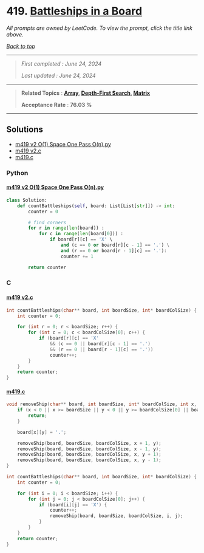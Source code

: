 # 419. [Battleships in a Board](<https://leetcode.com/problems/battleships-in-a-board>)

*All prompts are owned by LeetCode. To view the prompt, click the title link above.*

*[Back to top](<../README.md>)*

------

> *First completed : June 24, 2024*
>
> *Last updated : June 24, 2024*

------

> **Related Topics** : **[Array](<by_topic/Array.md>), [Depth-First Search](<by_topic/Depth-First Search.md>), [Matrix](<by_topic/Matrix.md>)**
>
> **Acceptance Rate** : **76.03 %**

------

## Solutions

- [m419 v2 O(1) Space One Pass O(n).py](<../my-submissions/m419 v2 O(1) Space One Pass O(n).py>)
- [m419 v2.c](<../my-submissions/m419 v2.c>)
- [m419.c](<../my-submissions/m419.c>)
### Python
#### [m419 v2 O(1) Space One Pass O(n).py](<../my-submissions/m419 v2 O(1) Space One Pass O(n).py>)
```Python
class Solution:
    def countBattleships(self, board: List[List[str]]) -> int:
        counter = 0

        # find corners
        for r in range(len(board)) :
            for c in range(len(board[0])) :
                if board[r][c] == 'X' \
                    and (c == 0 or board[r][c - 1] == '.') \
                    and (r == 0 or board[r - 1][c] == '.'):
                    counter += 1

        return counter

```

### C
#### [m419 v2.c](<../my-submissions/m419 v2.c>)
```C
int countBattleships(char** board, int boardSize, int* boardColSize) {
    int counter = 0;

    for (int r = 0; r < boardSize; r++) {
        for (int c = 0; c < boardColSize[0]; c++) {
            if (board[r][c] == 'X'
                && (c == 0 || board[r][c - 1] == '.')
                && (r == 0 || board[r - 1][c] == '.'))
                counter++;
        }
    }
    return counter;
}


```

#### [m419.c](<../my-submissions/m419.c>)
```C
void removeShip(char** board, int boardSize, int* boardColSize, int x, int y) {
    if (x < 0 || x >= boardSize || y < 0 || y >= boardColSize[0] || board[x][y] == '.') {
        return;
    }

    board[x][y] = '.';

    removeShip(board, boardSize, boardColSize, x + 1, y);
    removeShip(board, boardSize, boardColSize, x - 1, y);
    removeShip(board, boardSize, boardColSize, x, y + 1);
    removeShip(board, boardSize, boardColSize, x, y - 1);
}

int countBattleships(char** board, int boardSize, int* boardColSize) {
    int counter = 0;

    for (int i = 0; i < boardSize; i++) {
        for (int j = 0; j < boardColSize[0]; j++) {
            if (board[i][j] == 'X') {
                counter++;
                removeShip(board, boardSize, boardColSize, i, j);
            }
        }
    }
    return counter;
}
```

